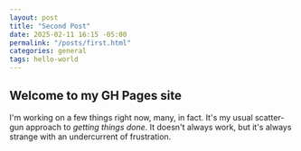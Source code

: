 ```yaml
---
layout: post
title: "Second Post"
date: 2025-02-11 16:15 -05:00
permalink: "/posts/first.html"
categories: general
tags: hello-world
---
```


## Welcome to my GH Pages site

I'm working on a few things right now, many, in fact.
It's my usual scatter-gun approach to *getting things done*.
It doesn't always work, but it's always strange with an
undercurrent of frustration.

